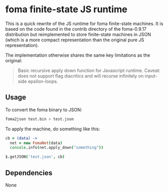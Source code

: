 # foma finite-state JS runtime

This is a quick rewrite of the JS runtime for foma finite-state machines. It is
based on the code found in the contrib directory of the foma-0.9.17
distribution but reimplemented to store finite-state machines in JSON (which is
a more compact representation than the original pure JS representation).

The implementation otherwise shares the same key limitations as the original:

> Basic recursive apply down function for Javascript runtime. 
> Caveat: does not support flag diacritics and will recurse infinitely
> on input-side epsilon-loops.

## Usage

To convert the foma binary to JSON:

```sh
foma2json test.bin > test.json
```

To apply the machine, do something like this:

```coffee
cb = (data) ->
  net = new FomaNet(data)
  console.info(net.apply_down("something"))

$.getJSON('test.json', cb)
```

## Dependencies

None
